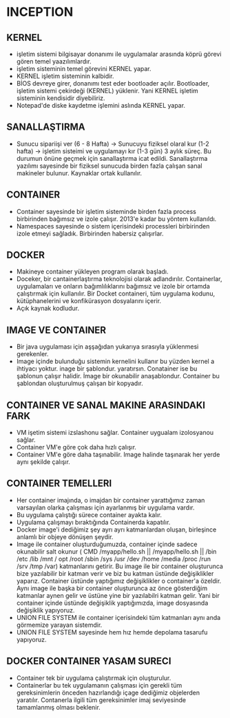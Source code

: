 # INCEPTION

## KERNEL

- işletim sistemi bilgisayar donanımı ile uygulamalar arasında köprü görevi gören temel yaazılımlardır.
- işletim sisteminin temel görevini KERNEL yapar.
- KERNEL işletim sisteminin kalbidir.
- BİOS devreye girer, donanımı test eder bootloader açılır. Bootloader, işletim sistemi çekirdeği (KERNEL) yüklenir. Yani KERNEL işletim sisteminin kendisidir diyebiliriz.
- Notepad'de diske kaydetme işlemini aslında KERNEL yapar.

## SANALLAŞTIRMA

- Sunucu sipariişi ver (6 - 8 Hafta) -> Sunucuyu fiziksel olaral kur (1-2 hafta) -> işletim sisteimi ve uygulamayı kır (1-3 gün) 3 aylık süreç. Bu durumun önüne geçmek için sanallaştırma icat edildi. Sanallaştırma yazılımı sayesinde bir fiziksel sunucuda birden fazla çalışan sanal makineler bulunur. Kaynaklar ortak kullanılır.

## CONTAINER

- Container sayesinde bir işletim sisteminde birden fazla process birbirinden bağımsız ve izole çalışır. 2013'e kadar bu yöntem kullanıldı.
- Namespaces sayesinde o sistem içerisindeki processleri birbirinden izole etmeyi sağladık. Birbirinden habersiz çalışırlar.

## DOCKER

- Makineye container yükleyen program olarak başladı.
- Doceker, bir cantainerlaştırma teknolojisi olarak adlandırılır. Containerlar, uygulamaları ve onların bağımlılıklarını bağımsız ve izole bir ortamda çalıştırmak için kullanılır. Bir Docket containeri, tüm uygulama kodunu, kütüphanelerini ve konfikürasyon dosyalarını içerir.
- Açık kaynak kodludur.

## IMAGE VE CONTAINER

- Bir java uygulaması için aşşağıdan yukarıya sırasıyla yüklenmesi gerekenler.
- Image içinde bulunduğu sistemin kernelini kullanır bu yüzden kernel a ihtiyacı yoktur. inage bir şablondur. yaratırsın. Conatainer ise bu şablonun çalışır halidir. İmage bir okunabilir anaşablondur. Container bu şablondan oluşturulmuş çalışan bir kopyadır.
 
## CONTAINER VE SANAL MAKINE ARASINDAKI FARK

- VM işetim sistemi izslashonu sağlar. Container uygualam izolosyanou sağlar.
- Container VM'e göre çok daha hızlı çalışır.
- Container VM'e göre daha taşınabilir. Image halinde taşınarak her yerde aynı şekilde çalışır.

## CONTAINER TEMELLERI

- Her container imajında, o imajdan bir container yarattığımız zaman varsayılan olarka çalışması için ayarlanmış bir uygulama vardır.
- Bu uygulama çalıştığı sürece container ayakta kalır.
- Uygulama çalışmayı bıraktığında Containerda kapatılır.
- Docker image'i dediğimiz şey ayrı ayrı katmanlardan oluşan, birleşince anlamlı bir objeye dönüşen şeydir.
- Image ile container oluşturduğumuzda, container içinde sadece okunabilir salt okunur ( CMD /myapp/hello.sh || /myapp/hello.sh || /bin /etc /lib /mnt / opt /root /sbin /sys /usr /dev /home /media /proc /run /srv /tmp /var) katmanlarını getirir. Bu image ile bir container oluşturunca bize yazılabilir bir katman verir ve biz bu katman üstünde değişiklikler yaparız. Container üstünde yaptığımız değişiklikler o container'a özeldir. Aynı image ile başka bir container oluşturunca az önce gösterdiğim katmanlar aynen gelir ve üstüne yine bir yazılabilri katman gelir. Yani bir container içinde üstünde değişiklik yaptığımızda, image dosyasında değişiklik yapıyoruz.
- UNION FILE SYSTEM ile container içerisindeki tüm katmanları aynı anda görmemize yarayan sistemdir.
- UNION FILE SYSTEM sayesinde hem hız hemde depolama tasarufu yapıyoruz.

## DOCKER CONTAINER YASAM SURECI

- Container tek bir uygulama çalıştırmak için oluşturulur.
- Containerlar bu tek uygulamanın çalışması için gerekli tüm gereksinimlerin önceden hazırlandığı içage dediğimiz objelerden yaratılır. Contanerla ilgili tüm gereksinimler imaj seviyesinde tamamlanmış olması beklenir.
